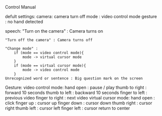 Control Manual

defult settings:
    camera: camera turn off
    mode : video control mode
    gesture : no hand detected

speech:
    "Turn on the camera" : Camera turns on
    
    "Turn off the camera" : Camera turns off

    "Change mode" : 
        if (mode == video control mode){
            mode -> virtual cursor mode
        }
        if (mode == virtual cursor mode){
            mode -> video control mode
        }
    Unrecognized word or sentence : Big question mark on the screen

Gesture:
    video control mode:
        hand open : pause / play
        thumb to right : forward 10 seconds
        thumb to left : backward 10 seconds
        finger to left : previous video
        finger to right : next video
    virtual cursor mode:
        hand open : click
        finger up : cursor up
        finger down : cursor down
        thumb right : cursor right
        thumb left : cursor left
        finger left : cursor return to center
